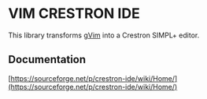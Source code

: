# VIM CRESTRON IDE

This library transforms [gVim](http://www.vim.org/download.php) into a Crestron SIMPL+ editor.


## Documentation

[https://sourceforge.net/p/crestron-ide/wiki/Home/](https://sourceforge.net/p/crestron-ide/wiki/Home/)
